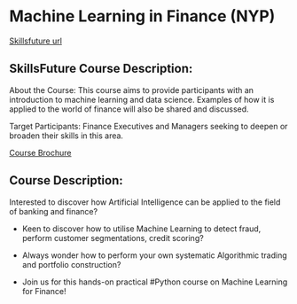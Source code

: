 # Machine Learning in Finance (NYP)

[Skillsfuture url](https://eservices.nyp.edu.sg/alls/course/cseDetails.jsp?id=8983)

## SkillsFuture Course Description:

About the Course: This course aims to provide participants with an introduction to machine learning and data science. Examples of how it is applied to the world of finance will also be shared and discussed.

Target Participants: Finance Executives and Managers seeking to deepen or broaden their skills in this area.

[Course Brochure](https://eservices.nyp.edu.sg/attachments/alls/CB1038_165110.pdf)

## Course Description:

Interested to discover how Artificial Intelligence can be applied to the field of banking and finance?

* Keen to discover how to utilise Machine Learning to detect fraud, perform customer segmentations, credit scoring?

* Always wonder how to perform your own systematic Algorithmic trading and portfolio construction?

* Join us for this hands-on practical #Python course on Machine Learning for Finance!

